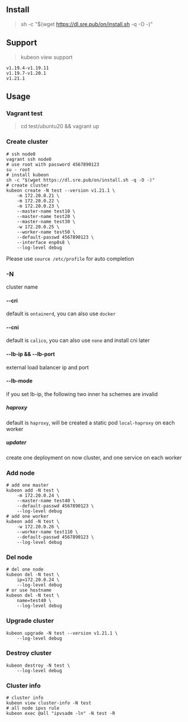 ## Install

> sh -c "$(wget https://dl.sre.pub/on/install.sh -q -O -)"

## Support

> kubeon view support

```text
v1.19.4-v1.19.11
v1.19.7-v1.20.1
v1.21.1
```

## Usage

### Vagrant test

> cd test/ubuntu20 && vagrant up

### Create cluster

```shell
# ssh node0
vagrant ssh node0
# use root with password 4567890123
su - root
# install kubeon
sh -c "$(wget https://dl.sre.pub/on/install.sh -q -O -)"
# create cluster
kubeon create -N test --version v1.21.1 \
    -m 172.20.0.21 \
    -m 172.20.0.22 \
    -m 172.20.0.23 \
    --master-name test10 \
    --master-name test20 \
    --master-name test30 \
    -w 172.20.0.25 \
    --worker-name test50 \
    --default-passwd 4567890123 \
    --interface enp0s8 \
    --log-level debug
```
Please use `source /etc/profile` for auto completion

### -N
cluster name

#### --cri
default is `ontainerd`, you can also use `docker`

#### --cni
default is `calico`, you can also use `none` and install cni later

#### --lb-ip && --lb-port
external load balancer ip and port

#### --lb-mode 
if you set lb-ip, the following two inner ha schemes are invalid

##### haproxy
default is `haproxy`, will be created a static pod `local-haproxy` on each worker 

##### updater
create one deployment on now cluster, and one service on each worker

### Add node

```shell
# add one master
kubeon add -N test \
    -m 172.20.0.24 \
    --master-name test40 \
    --default-passwd 4567890123 \
    --log-level debug
# add one worker
kubeon add -N test \
    -w 172.20.0.26 \
    --worker-name test110 \
    --default-passwd 4567890123 \
    --log-level debug
```

### Del node

```shell
# del one node
kubeon del -N test \
    ip=172.20.0.24 \
    --log-level debug
# or use hostname
kubeon del -N test \
    name=test40 \
    --log-level debug
```

### Upgrade cluster

```shell
kubeon upgrade -N test --version v1.21.1 \
    --log-level debug
```

### Destroy cluster

```shell
kubeon destroy -N test \
    --log-level debug
```

### Cluster info

```shell
# cluster info
kubeon view cluster-info -N test
# all node ipvs rule
kubeon exec @all "ipvsadm -ln" -N test -R
```